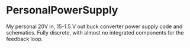 # PersonalPowerSupply

My personal 20V in, 15-1.5 V out buck converter power supply code and schematics. Fully discrete, with almost no integrated components for the feedback loop.
